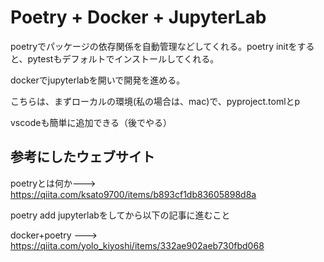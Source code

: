 # Poetry + Docker + JupyterLab

poetryでパッケージの依存関係を自動管理などしてくれる。poetry initをすると、pytestもデフォルトでインストールしてくれる。

dockerでjupyterlabを開いで開発を進める。

こちらは、まずローカルの環境(私の場合は、mac)で、pyproject.tomlとp

vscodeも簡単に追加できる（後でやる）


## 

## 参考にしたウェブサイト
poetryとは何か---> https://qiita.com/ksato9700/items/b893cf1db83605898d8a

poetry add jupyterlabをしてから以下の記事に進むこと

docker+poetry ---> https://qiita.com/yolo_kiyoshi/items/332ae902aeb730fbd068

